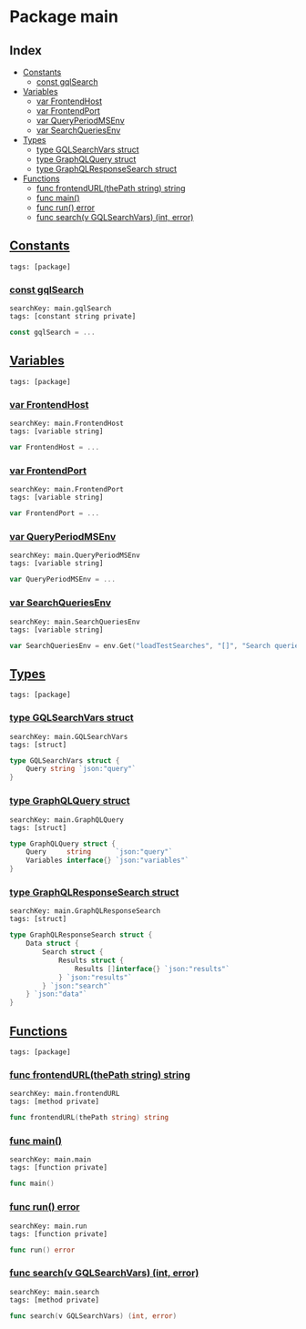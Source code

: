 # Package main

## Index

* [Constants](#const)
    * [const gqlSearch](#gqlSearch)
* [Variables](#var)
    * [var FrontendHost](#FrontendHost)
    * [var FrontendPort](#FrontendPort)
    * [var QueryPeriodMSEnv](#QueryPeriodMSEnv)
    * [var SearchQueriesEnv](#SearchQueriesEnv)
* [Types](#type)
    * [type GQLSearchVars struct](#GQLSearchVars)
    * [type GraphQLQuery struct](#GraphQLQuery)
    * [type GraphQLResponseSearch struct](#GraphQLResponseSearch)
* [Functions](#func)
    * [func frontendURL(thePath string) string](#frontendURL)
    * [func main()](#main)
    * [func run() error](#run)
    * [func search(v GQLSearchVars) (int, error)](#search)


## <a id="const" href="#const">Constants</a>

```
tags: [package]
```

### <a id="gqlSearch" href="#gqlSearch">const gqlSearch</a>

```
searchKey: main.gqlSearch
tags: [constant string private]
```

```Go
const gqlSearch = ...
```

## <a id="var" href="#var">Variables</a>

```
tags: [package]
```

### <a id="FrontendHost" href="#FrontendHost">var FrontendHost</a>

```
searchKey: main.FrontendHost
tags: [variable string]
```

```Go
var FrontendHost = ...
```

### <a id="FrontendPort" href="#FrontendPort">var FrontendPort</a>

```
searchKey: main.FrontendPort
tags: [variable string]
```

```Go
var FrontendPort = ...
```

### <a id="QueryPeriodMSEnv" href="#QueryPeriodMSEnv">var QueryPeriodMSEnv</a>

```
searchKey: main.QueryPeriodMSEnv
tags: [variable string]
```

```Go
var QueryPeriodMSEnv = ...
```

### <a id="SearchQueriesEnv" href="#SearchQueriesEnv">var SearchQueriesEnv</a>

```
searchKey: main.SearchQueriesEnv
tags: [variable string]
```

```Go
var SearchQueriesEnv = env.Get("loadTestSearches", "[]", "Search queries to use in load testing")
```

## <a id="type" href="#type">Types</a>

```
tags: [package]
```

### <a id="GQLSearchVars" href="#GQLSearchVars">type GQLSearchVars struct</a>

```
searchKey: main.GQLSearchVars
tags: [struct]
```

```Go
type GQLSearchVars struct {
	Query string `json:"query"`
}
```

### <a id="GraphQLQuery" href="#GraphQLQuery">type GraphQLQuery struct</a>

```
searchKey: main.GraphQLQuery
tags: [struct]
```

```Go
type GraphQLQuery struct {
	Query     string      `json:"query"`
	Variables interface{} `json:"variables"`
}
```

### <a id="GraphQLResponseSearch" href="#GraphQLResponseSearch">type GraphQLResponseSearch struct</a>

```
searchKey: main.GraphQLResponseSearch
tags: [struct]
```

```Go
type GraphQLResponseSearch struct {
	Data struct {
		Search struct {
			Results struct {
				Results []interface{} `json:"results"`
			} `json:"results"`
		} `json:"search"`
	} `json:"data"`
}
```

## <a id="func" href="#func">Functions</a>

```
tags: [package]
```

### <a id="frontendURL" href="#frontendURL">func frontendURL(thePath string) string</a>

```
searchKey: main.frontendURL
tags: [method private]
```

```Go
func frontendURL(thePath string) string
```

### <a id="main" href="#main">func main()</a>

```
searchKey: main.main
tags: [function private]
```

```Go
func main()
```

### <a id="run" href="#run">func run() error</a>

```
searchKey: main.run
tags: [function private]
```

```Go
func run() error
```

### <a id="search" href="#search">func search(v GQLSearchVars) (int, error)</a>

```
searchKey: main.search
tags: [method private]
```

```Go
func search(v GQLSearchVars) (int, error)
```

